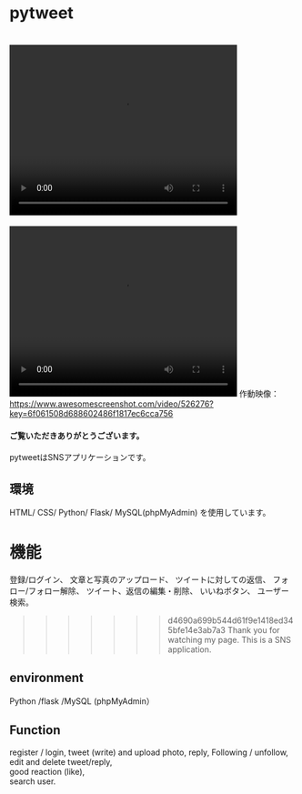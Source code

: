 # pytweet 

<video src="static/assets/Pytweet.mp4" controls autoplay width="400px" height="300px"></video>
=======

<video src="static/assets/Pytweet.mp4" controls autoplay width="400px" height="300px"></video>
作動映像：https://www.awesomescreenshot.com/video/526276?key=6f061508d688602486f1817ec6cca756

#### ご覧いただきありがとうございます。
pytweetはSNSアプリケーションです。

## 環境
HTML/ CSS/ Python/ Flask/ MySQL(phpMyAdmin) を使用しています。

# 機能
 登録/ログイン、
 文章と写真のアップロード、
 ツイートに対しての返信、
 フォロー/フォロー解除、
 ツイート、返信の編集・削除、
 いいねボタン、
 ユーザー検索。


>>>>>>> d4690a699b544d61f9e1418ed345bfe14e3ab7a3
Thank you for watching my page.
This is a SNS application.

## environment 
Python /flask /MySQL (phpMyAdmin）


## Function 
register / login, 
tweet (write) and upload photo, 
reply, 
Following / unfollow,  
edit and delete tweet/reply,  
good reaction (like),  
search user. 


 
  
  
  
